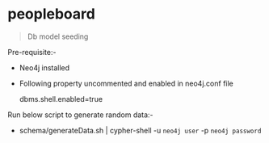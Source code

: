 # peopleboard

> Db model seeding

Pre-requisite:-
- Neo4j installed
- Following property uncommented and enabled in neo4j.conf file
    
    dbms.shell.enabled=true

Run below script to generate random data:-
- schema/generateData.sh |  cypher-shell -u `neo4j user` -p `neo4j password`

